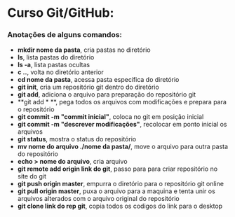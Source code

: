 # Curso Git/GitHub:

### **Anotações de alguns comandos:**

- **mkdir nome da pasta**, cria pastas no diretório
- **ls**, lista pastas do diretório
- **ls -a**, lista pastas ocultas
- **c ..**, volta no diretório anterior
- **cd nome da pasta**, acessa pasta específica do diretório
- **git init**, cria um repositório git dentro do diretório
- **git add**, adiciona o arquivo para preparação do repositório git
- **git add * **, pega todos os arquivos com modificações e prepara para o repositório
- **git commit -m "commit inicial"**, coloca no git em posição inicial
- **git commit -m "descrever modificações"**, recolocar em ponto inicial os arquivos
- **git status**, mostra o status do repositório
- **mv nome do arquivo ./nome da pasta/**, move o arquivo para outra pasta do repositório
- **echo > nome do arquivo**, cria arquivo
- **git remote add origin link do git**, passo para para criar repositório no site do git
- **git push origin master**, empurra o diretório para o repositório git online
- **git pull origin master**, puxa o arquivo para a maquina e tenta unir os arquivos alterados com o arquivo original do repositório
- **git clone link do rep git**, copia todos os codigos do link para o desktop
